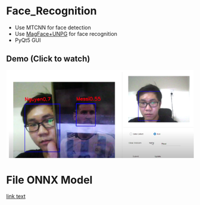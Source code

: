 # Face_Recognition
* Use MTCNN for face detection
* Use [MagFace+UNPG](https://github.com/jung-jun-uk/unpg) for face recognition
* PyQt5 GUI
## Demo (Click to watch)
[![Demo Video](images/image.png)](https://www.youtube.com/watch?v=1JNHOGNp0kU)

# File ONNX Model
[link text](https://drive.google.com/drive/folders/1pd3QNagID5KeHwOLr3C_LUB1Sc2CNsln?usp=sharing)

